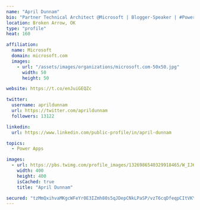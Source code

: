 ```yaml
---
name: "April Dunnam"
bio: "Partner Technical Architect @Microsoft | Blogger-Speaker | #PowerApps, #PowerAutomate, #Office365, #SharePoint | #WIT | #Karaoke Queen"
location: Broken Arrow, OK
type: "profile"
heat: 160

affiliation:
  name: Microsoft
  domain: microsoft.com
  images:
    - url: "/assets/images/organizations/microsoft.com-50x50.jpg"
      width: 50
      height: 50

website: https://t.co/enJuiGEQZc

twitter:
  username: aprildunnam
  url: https://twitter.com/aprildunnam
  followers: 13122

linkedin:
  url: https://www.linkedin.com/public-profile/in/april-dunnam

topics:
  - Power Apps

images:
  - url: https://pbs.twimg.com/profile_images/1326986540329918465/W_IJ6Ih2_400x400.jpg
    width: 400
    height: 400
    isCached: true
    title: "April Dunnam"

secured: "tzMmQxihvaMKgcWFeYr0E3IZmh80s5qJDepCNkLPaSP/vzT6cqDfeqpCItVKY8Ke9VQvFyez9S2qJO7hH4GpFTBOZsuPL/dGmadRN1BxoGuVYfKndda/S5l0VZubPczccy+8CiOMsUjv0Y6fKs7r0/6GmsiNvPcM213rGeP2tBqfs/47zG4EyItjUPjhYRIDMrMmRm+AzwVDfkDyLK+1OlACPis9HNgpaTfPVYUQr6oo6ZOSlLVoEmMz5iWaiATWkqqLenq7mhjwjCofaBJLtQf+Y3NVGn1RX4ZHgUj9mvea7ovJZATIcVSh6k54DAJ4ZgXl22juu+7WdgQEZuWEuqek92vJ9ZRp4dSS/u0BXGZxr+O0oR0SqpEXl5aYcKt8H9Jze2sV/RHNHKig59Z9VDMU8QqqUSKqBpMOO+kNgyk=;89XIrfJxJ3HroEzgH1P3og=="
---
```


